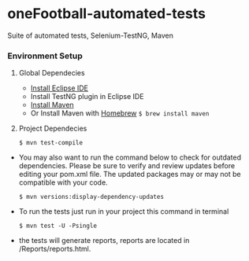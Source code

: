 # oneFootball-automated-tests
Suite of automated tests, Selenium-TestNG, Maven

### Environment Setup

1. Global Dependecies
    * [Install Eclipse IDE](https://www.eclipse.org/downloads/packages/eclipse-ide-java-developers/oxygen1a)
    * Install TestNG plugin in Eclipse IDE
    * [Install Maven](https://maven.apache.org/install.html)
  	* Or Install Maven with [Homebrew](http://brew.sh/)
    `$ brew install maven`
    
2. Project Dependecies

	``` $ mvn test-compile ```
* You may also want to run the command below to check for outdated dependencies. Please be sure to verify and review     updates before editing your pom.xml file. The updated packages may or may not be compatible with your code.
	```
	$ mvn versions:display-dependency-updates
	```
* To run the tests just run in your project this command in terminal
	```
	$ mvn test -U -Psingle
	
	```
	
* the tests will generate reports, reports are located in /Reports/reports.html.
